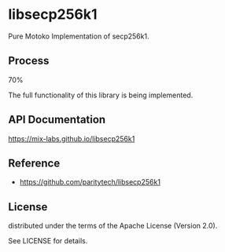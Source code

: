 # libsecp256k1

Pure Motoko Implementation of secp256k1.

## Process

70%

The full functionality of this library is being implemented.

## API Documentation

https://mix-labs.github.io/libsecp256k1

## Reference

* https://github.com/paritytech/libsecp256k1

## License

distributed under the terms of the Apache License (Version 2.0).

See LICENSE for details.
